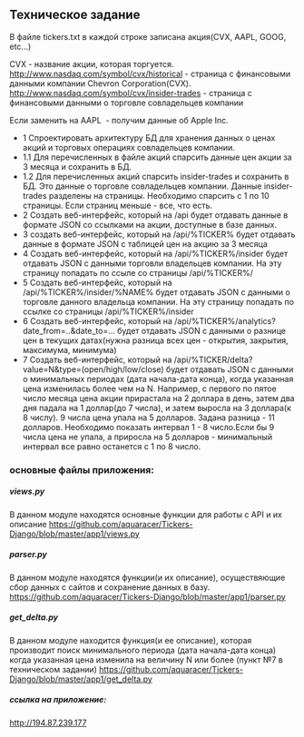 ## Техническое задание

 В файле tickers.txt в каждой строке записана акция(CVX, AAPL, GOOG, etc...)

CVX - название акции, которая торгуется. 
http://www.nasdaq.com/symbol/cvx/historical - страница с финансовыми данными компании Chevron Corporation(CVX).
http://www.nasdaq.com/symbol/cvx/insider-trades - страница с финансовыми данными о торговле совладельцев компании

Если заменить на AAPL  - получим данные об Apple Inc.

- 1 Спроектировать архитектуру БД для хранения данных о ценах акций и торговых операциях совладельцев компании.
- 1.1 Для перечисленных в файле акций спарсить данные цен акции за 3 месяца и сохранить в БД. 
- 1.2 Для перечисленных акций спарсить insider-trades и сохранить в БД. Это данные о торговле совладельцев компании. Данные insider-trades разделены на страницы. Необходимо спарсить с 1 по 10 страницы. Если страниц меньше - все, что есть.
- 2 Создать веб-интерфейс, который на /api будет отдавать данные в формате JSON со ссылками на акции, доступные в базе данных.
- 3 создать веб-интерфейс, который на /api/%TICKER% будет отдавать данные в формате JSON с таблицей цен на акцию за 3 месяца
- 4 Создать веб-интерфейс, который на /api/%TICKER%/insider будет отдавать JSON с данными торговли владельцев компании. На эту страницу попадать по ссыле со страницы /api/%TICKER%/
- 5 Создать веб-интерфейс, который на /api/%TICKER%/insider/%NAME% будет отдавать JSON с данными о торговле данного владельца компании. На эту страницу попадать по ссылке со страницы /api/%TICKER%/insider
- 6 Создать веб-интерфейс, который на /api/%TICKER%/analytics?date_from=..&date_to=... будет отдавать JSON с данными о разнице цен в текущих датах(нужна разница всех цен - открытия, закрытия, максимума, минимума)
- 7 Создать веб-интерфейс, который на /api/%TICKER/delta?value=N&type=(open/high/low/close) будет отдавать JSON с данными о минимальных периодах (дата начала-дата конца), когда указанная цена изменилась более чем на N. Например, с первого по пятое число месяца цена акции прирастала на 2 доллара в день, затем два дня падала на 1 доллар(до 7 числа), и затем выросла на 3 доллара(к 8 числу). 9 числа цена упала на 5 долларов. Задана разница - 11 долларов. Необходимо показать интервал 1 - 8 число.Если бы 9 числа цена не упала, а приросла на 5 долларов - минимальный интервал все равно останется с 1 по 8 число.


### основные файлы приложения:

##### views.py
В данном модуле находятся основные функции для работы с API и их описание
https://github.com/aquaracer/Tickers-Django/blob/master/app1/views.py

##### parser.py
В данном модуле находятся функции(и их описание), осуществяющие сбор данных с сайтов и сохранение данных в базу.
https://github.com/aquaracer/Tickers-Django/blob/master/app1/parser.py

##### get_delta.py
В данном модуле находится функция(и ее описание), которая производит поиск минимального периода (дата начала-дата конца) когда указанная цена изменила на величину N или более (пункт №7 в техническом задании)
https://github.com/aquaracer/Tickers-Django/blob/master/app1/get_delta.py

##### ссылка на приложение:
http://194.87.239.177
